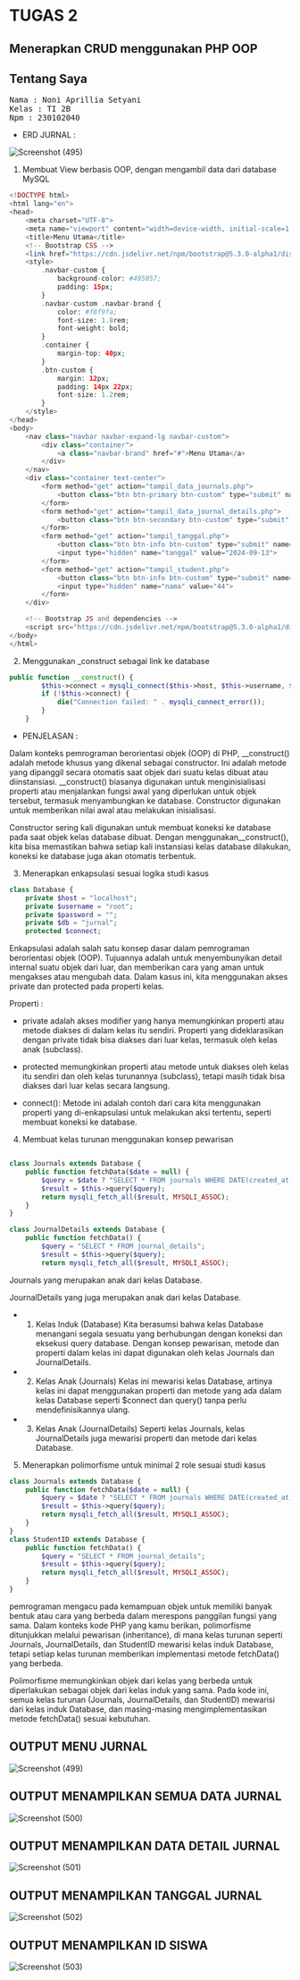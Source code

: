 # TUGAS 2
## Menerapkan CRUD menggunakan PHP OOP

## Tentang Saya

<pre>
Nama : Noni Aprillia Setyani
Kelas : TI 2B
Npm : 230102040
</pre>


- ERD JURNAL :

![Screenshot (495)](https://github.com/user-attachments/assets/6f50a46b-3ff1-4314-ab2f-29631c91d2bf)

1. Membuat View berbasis OOP, dengan mengambil data dari database MySQL
   
```php
<!DOCTYPE html>
<html lang="en">
<head>
    <meta charset="UTF-8">
    <meta name="viewport" content="width=device-width, initial-scale=1.0">
    <title>Menu Utama</title>
    <!-- Bootstrap CSS -->
    <link href="https://cdn.jsdelivr.net/npm/bootstrap@5.3.0-alpha1/dist/css/bootstrap.min.css" rel="stylesheet" integrity="sha384-KyZXEAg3QhqLMpG8r+Knujsl5+5hb7ie5Ni8DgRhc5LU5uA8QXxT+AmXD8O5xBIE" crossorigin="anonymous">
    <style>
        .navbar-custom {
            background-color: #495057;
            padding: 15px;
        }
        .navbar-custom .navbar-brand {
            color: #f8f9fa;
            font-size: 1.8rem;
            font-weight: bold;
        }
        .container {
            margin-top: 40px;
        }
        .btn-custom {
            margin: 12px;
            padding: 14px 22px;
            font-size: 1.2rem;
        }
    </style>
</head>
<body>
    <nav class="navbar navbar-expand-lg navbar-custom">
        <div class="container">
            <a class="navbar-brand" href="#">Menu Utama</a>
        </div>
    </nav>
    <div class="container text-center">
        <form method="get" action="tampil_data_journals.php">
            <button class="btn btn-primary btn-custom" type="submit" name="action" value="tampil_data_journals">Tampilkan Data Journals</button>
        </form>
        <form method="get" action="tampil_data_journal_details.php">
            <button class="btn btn-secondary btn-custom" type="submit" name="action" value="tampil_data_journal_details">Tampilkan Data Course Classes</button>
        </form>
        <form method="get" action="tampil_tanggal.php">
            <button class="btn btn-info btn-custom" type="submit" name="action" value="tampil_tanggal">Tampilkan Tanggal 13</button>
            <input type="hidden" name="tanggal" value="2024-09-13">
        </form>
        <form method="get" action="tampil_student.php">
            <button class="btn btn-info btn-custom" type="submit" name="action" value="tampil_student">Tampilkan Student</button>
            <input type="hidden" name="nama" value="44">
        </form>
    </div>

    <!-- Bootstrap JS and dependencies -->
    <script src="https://cdn.jsdelivr.net/npm/bootstrap@5.3.0-alpha1/dist/js/bootstrap.bundle.min.js" integrity="sha384-MDiK/rAhA/dAVZfzyefQZXKzRP6gXvPaZoAAnfFGRTFFNdUq5vqM+PH5mG2G9y+P" crossorigin="anonymous"></script>
</body>
</html>
```

2. Menggunakan _construct sebagai link ke database

```php
public function __construct() {
        $this->connect = mysqli_connect($this->host, $this->username, $this->password, $this->db);
        if (!$this->connect) {
            die("Connection failed: " . mysqli_connect_error());
        }
    }
```

- PENJELASAN :

Dalam konteks pemrograman berorientasi objek (OOP) di PHP, __construct() adalah metode khusus yang dikenal sebagai constructor. Ini adalah metode yang dipanggil secara otomatis saat objek dari suatu kelas dibuat atau diinstansiasi. __construct() biasanya digunakan untuk menginisialisasi properti atau menjalankan fungsi awal yang diperlukan untuk objek tersebut, termasuk menyambungkan ke database. Constructor digunakan untuk memberikan nilai awal atau melakukan inisialisasi.

Constructor sering kali digunakan untuk membuat koneksi ke database pada saat objek kelas database dibuat. 
Dengan menggunakan__construct(), kita bisa memastikan bahwa setiap kali instansiasi kelas database dilakukan, koneksi ke database juga akan otomatis terbentuk.
  
3. Menerapkan enkapsulasi sesuai logika studi kasus

```php
class Database {
    private $host = "localhost";
    private $username = "root";
    private $password = "";
    private $db = "jurnal";
    protected $connect;
```
Enkapsulasi adalah salah satu konsep dasar dalam pemrograman berorientasi objek (OOP). Tujuannya adalah untuk menyembunyikan detail internal suatu objek dari luar, dan memberikan cara yang aman untuk mengakses atau mengubah data. Dalam kasus ini, kita menggunakan akses private dan protected pada properti kelas.

Properti : 

- private adalah akses modifier yang hanya memungkinkan properti atau metode diakses di dalam kelas itu sendiri. Properti yang dideklarasikan dengan private tidak bisa diakses dari luar kelas, termasuk oleh kelas anak (subclass).

- protected memungkinkan properti atau metode untuk diakses oleh kelas itu sendiri dan oleh kelas turunannya (subclass), tetapi masih tidak bisa diakses dari luar kelas secara langsung.

- connect(): Metode ini adalah contoh dari cara kita menggunakan properti yang di-enkapsulasi untuk melakukan aksi tertentu, seperti membuat koneksi ke database.

4. Membuat kelas turunan menggunakan konsep pewarisan

```php

class Journals extends Database {
    public function fetchData($date = null) {
        $query = $date ? "SELECT * FROM journals WHERE DATE(created_at) = '$date'" : "SELECT * FROM journals";
        $result = $this->query($query);
        return mysqli_fetch_all($result, MYSQLI_ASSOC);
    }
}

class JournalDetails extends Database {
    public function fetchData() {
        $query = "SELECT * FROM journal_details";
        $result = $this->query($query);
        return mysqli_fetch_all($result, MYSQLI_ASSOC);
```

Journals yang merupakan anak dari kelas Database.

JournalDetails yang juga merupakan anak dari kelas Database.

- 1. Kelas Induk (Database)
Kita berasumsi bahwa kelas Database menangani segala sesuatu yang berhubungan dengan koneksi dan eksekusi query database. Dengan konsep pewarisan, metode dan properti dalam kelas ini dapat digunakan oleh kelas Journals dan JournalDetails.

- 2. Kelas Anak (Journals)
Kelas ini mewarisi kelas Database, artinya kelas ini dapat menggunakan properti dan metode yang ada dalam kelas Database seperti $connect dan query() tanpa perlu mendefinisikannya ulang.

- 3. Kelas Anak (JournalDetails)
Seperti kelas Journals, kelas JournalDetails juga mewarisi properti dan metode dari kelas Database. 

5. Menerapkan polimorfisme untuk minimal 2 role sesuai studi kasus

```php
class Journals extends Database {
    public function fetchData($date = null) {
        $query = $date ? "SELECT * FROM journals WHERE DATE(created_at) = '$date'" : "SELECT * FROM journals";
        $result = $this->query($query);
        return mysqli_fetch_all($result, MYSQLI_ASSOC);
    }
}
class StudentID extends Database {
    public function fetchData() {
        $query = "SELECT * FROM journal_details";
        $result = $this->query($query);
        return mysqli_fetch_all($result, MYSQLI_ASSOC);
    }
}
```

pemrograman mengacu pada kemampuan objek untuk memiliki banyak bentuk atau cara yang berbeda dalam merespons panggilan fungsi yang sama. Dalam konteks kode PHP yang kamu berikan, polimorfisme ditunjukkan melalui pewarisan (inheritance), di mana kelas turunan seperti Journals, JournalDetails, dan StudentID mewarisi kelas induk Database, tetapi setiap kelas turunan memberikan implementasi metode fetchData() yang berbeda.

Polimorfisme memungkinkan objek dari kelas yang berbeda untuk diperlakukan sebagai objek dari kelas induk yang sama. Pada kode ini, semua kelas turunan (Journals, JournalDetails, dan StudentID) mewarisi dari kelas induk Database, dan masing-masing mengimplementasikan metode fetchData() sesuai kebutuhan.

## OUTPUT MENU JURNAL 

![Screenshot (499)](https://github.com/user-attachments/assets/0982b544-e84d-4ec1-9d69-99e3b8bee208)

## OUTPUT MENAMPILKAN SEMUA DATA JURNAL

![Screenshot (500)](https://github.com/user-attachments/assets/7b5efa46-ff54-4a1e-ab1a-296ed12a98b8)

## OUTPUT MENAMPILKAN DATA DETAIL JURNAL 

![Screenshot (501)](https://github.com/user-attachments/assets/6d4e66a9-e797-4566-bdda-a802c83e7b29)

## OUTPUT MENAMPILKAN TANGGAL JURNAL 

![Screenshot (502)](https://github.com/user-attachments/assets/71cb4f81-c52f-495b-beac-dab3828d6ce7)

## OUTPUT MENAMPILKAN ID SISWA 

![Screenshot (503)](https://github.com/user-attachments/assets/a3b17fe1-e96f-4148-9512-0236b4a71ae6)

